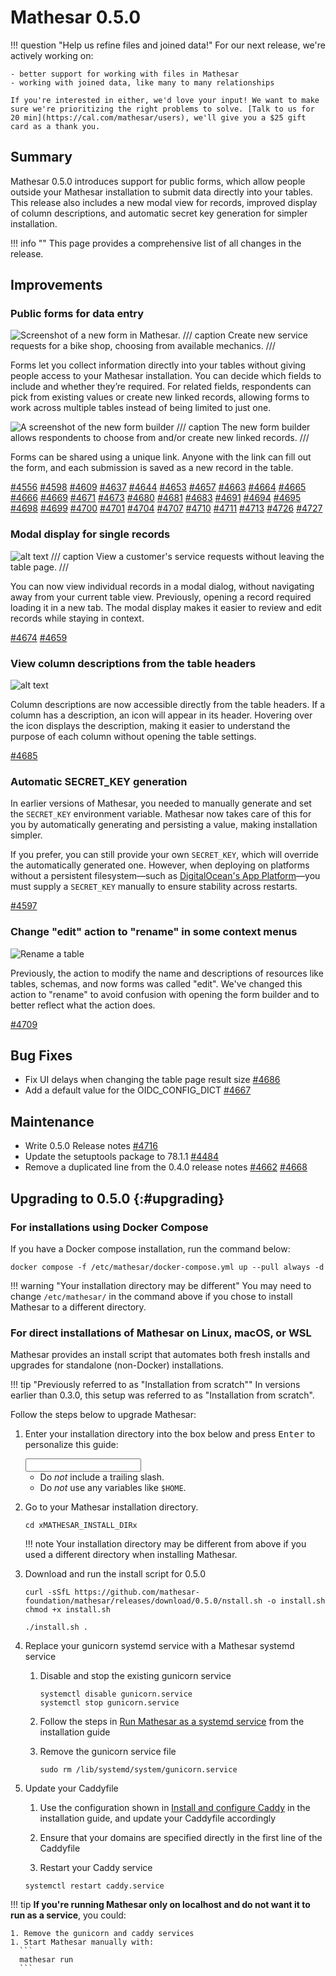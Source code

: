 # Mathesar 0.5.0

!!! question "Help us refine files and joined data!"
	For our next release, we're actively working on:

	- better support for working with files in Mathesar
	- working with joined data, like many to many relationships

	If you're interested in either, we'd love your input! We want to make sure we're prioritizing the right problems to solve. [Talk to us for 20 min](https://cal.com/mathesar/users), we'll give you a $25 gift card as a thank you.

## Summary

Mathesar 0.5.0 introduces support for public forms, which allow people outside your Mathesar installation to submit data directly into your tables. This release also includes a new modal view for records, improved display of column descriptions, and automatic secret key generation for simpler installation.

!!! info ""
	This page provides a comprehensive list of all changes in the release.

## Improvements


### Public forms for data entry

![Screenshot of a new form in Mathesar.](../assets/releases/0.5.0/form-fill-example.png)
/// caption
Create new service requests for a bike shop, choosing from available mechanics.
///

Forms let you collect information directly into your tables without giving people access to your Mathesar installation. You can decide which fields to include and whether they’re required. For related fields, respondents can pick from existing values or create new linked records, allowing forms to work across multiple tables instead of being limited to just one.

![A screenshot of the new form builder](../assets/releases/0.5.0/form-builder.png)
/// caption
The new form builder allows respondents to choose from and/or create new linked records.
///

Forms can be shared using a unique link. Anyone with the link can fill out the form, and each submission is saved as a new record in the table.

[#4556](https://github.com/mathesar-foundation/mathesar/pull/4556 "ARCHIVE: Original Row Seeker Prototype") [#4598](https://github.com/mathesar-foundation/mathesar/pull/4598 "Forms backend - Add RPC method to fetch table & column info for form fields") [#4609](https://github.com/mathesar-foundation/mathesar/pull/4609 "Forms frontend") [#4637](https://github.com/mathesar-foundation/mathesar/pull/4637 "Implement Row Seeker within Forms") [#4644](https://github.com/mathesar-foundation/mathesar/pull/4644 "Forms backend - Re-enable forms & remove reverse_fk field type") [#4653](https://github.com/mathesar-foundation/mathesar/pull/4653 "Bump form-data from 4.0.0 to 4.0.4 in /mathesar_ui") [#4657](https://github.com/mathesar-foundation/mathesar/pull/4657 "Implement `forms.submit` RPC method") [#4663](https://github.com/mathesar-foundation/mathesar/pull/4663 "Make TableStructure store hold all structural info and remove TabularData store dependencies (Split from #4609)") [#4664](https://github.com/mathesar-foundation/mathesar/pull/4664 "Separate out common data for anonymous pages (Split from #4609)") [#4665](https://github.com/mathesar-foundation/mathesar/pull/4665 "Make certain components common, general improvements (Split from #4609)") [#4666](https://github.com/mathesar-foundation/mathesar/pull/4666 "Remove sharing specific logic that is no longer used (Split from #4609)") [#4669](https://github.com/mathesar-foundation/mathesar/pull/4669 "Disallow paste into most PK cells") [#4671](https://github.com/mathesar-foundation/mathesar/pull/4671 "Form backend unblockers") [#4673](https://github.com/mathesar-foundation/mathesar/pull/4673 "Forms feature (WIP)") [#4680](https://github.com/mathesar-foundation/mathesar/pull/4680 "Check form permissions before `get`, `get_source_info` and `submit`") [#4681](https://github.com/mathesar-foundation/mathesar/pull/4681 "Forms management UI in Schema page (Split from #4609)") [#4683](https://github.com/mathesar-foundation/mathesar/pull/4683 "Forms replace is patch") [#4691](https://github.com/mathesar-foundation/mathesar/pull/4691 "Forms permission check fix") [#4694](https://github.com/mathesar-foundation/mathesar/pull/4694 "Sort form fields via drag and drop") [#4695](https://github.com/mathesar-foundation/mathesar/pull/4695 "Form row seeker integration improvements") [#4698](https://github.com/mathesar-foundation/mathesar/pull/4698 "Improve responsive behavior of shared form fill-out page") [#4699](https://github.com/mathesar-foundation/mathesar/pull/4699 "Handle FK field interaction behavior for Forms") [#4700](https://github.com/mathesar-foundation/mathesar/pull/4700 "Forms: Throw exception while inserting into a column with fks constraints on multiple columns") [#4701](https://github.com/mathesar-foundation/mathesar/pull/4701 "Forms - Improve error states") [#4704](https://github.com/mathesar-foundation/mathesar/pull/4704 "Remove stale nested fields, implement utility for dynamic nested derived stores") [#4707](https://github.com/mathesar-foundation/mathesar/pull/4707 "Forms polish") [#4710](https://github.com/mathesar-foundation/mathesar/pull/4710 "Forms: cleanup styles, add inspector button") [#4711](https://github.com/mathesar-foundation/mathesar/pull/4711 "Forms post-submission views") [#4713](https://github.com/mathesar-foundation/mathesar/pull/4713 "Forms: UX fixes") [#4726](https://github.com/mathesar-foundation/mathesar/pull/4726 "Add forms analytics") [#4727](https://github.com/mathesar-foundation/mathesar/pull/4727 "Fix QA issues - 0.5.0")


### Modal display for single records

![alt text](../assets/releases/0.5.0/modal-view.png)
/// caption
View a customer's service requests without leaving the table page.
///

You can now view individual records in a modal dialog, without navigating away from your current table view. Previously, opening a record required loading it in a new tab. The modal display makes it easier to review and edit records while staying in context.

[#4674](https://github.com/mathesar-foundation/mathesar/pull/4674 "Modal record view") [#4659](https://github.com/mathesar-foundation/mathesar/pull/4659 "Improve focus behavior for modals")

### View column descriptions from the table headers

![alt text](../assets/releases/0.5.0/column-descriptions.png)

Column descriptions are now accessible directly from the table headers. If a column has a description, an icon will appear in its header. Hovering over the icon displays the description, making it easier to understand the purpose of each column without opening the table settings.

[#4685](https://github.com/mathesar-foundation/mathesar/pull/4685 "Display column descriptions in column header cells")

### Automatic SECRET_KEY generation

In earlier versions of Mathesar, you needed to manually generate and set the `SECRET_KEY` environment variable. Mathesar now takes care of this for you by automatically generating and persisting a value, making installation simpler.

If you prefer, you can still provide your own `SECRET_KEY`, which will override the automatically generated one. However, when deploying on platforms without a persistent filesystem—such as [DigitalOcean's App Platform](../administration/install-digitalocean.md)—you must supply a `SECRET_KEY` manually to ensure stability across restarts.

[#4597](https://github.com/mathesar-foundation/mathesar/pull/4597 "Generate and persist `SECRET_KEY` by default")

### Change "edit" action to "rename" in some context menus

![Rename a table](../assets/releases/0.5.0/rename-table-action.png)

Previously, the action to modify the name and descriptions of resources like tables, schemas, and now forms was called "edit". We've changed this action to "rename" to avoid confusion with opening the form builder and to better reflect what the action does.

[#4709](https://github.com/mathesar-foundation/mathesar/pull/4709 "Change some UI terminology from edit to rename")

## Bug Fixes

- Fix UI delays when changing the table page result size [#4686](https://github.com/mathesar-foundation/mathesar/pull/4686 "Fix UI hang issues")
- Add a default value for the OIDC_CONFIG_DICT [#4667](https://github.com/mathesar-foundation/mathesar/pull/4667 "Add default for OIDC_CONFIG_DICT")

## Maintenance

- Write 0.5.0 Release notes [#4716](https://github.com/mathesar-foundation/mathesar/pull/4716 "0.5.0 Release notes")
- Update the setuptools package to 78.1.1 [#4484](https://github.com/mathesar-foundation/mathesar/pull/4484 "Bump setuptools from 75.5.0 to 78.1.1 in /docs")
- Remove a duplicated line from the 0.4.0 release notes [#4662](https://github.com/mathesar-foundation/mathesar/pull/4662 "Removed duplicate line.") [#4668](https://github.com/mathesar-foundation/mathesar/pull/4668 "Merge pull request #4662 from mathesar-foundation/kgodey-patch-1")


## Upgrading to 0.5.0 {:#upgrading}

### For installations using Docker Compose

If you have a Docker compose installation, run the command below:

```
docker compose -f /etc/mathesar/docker-compose.yml up --pull always -d
```

!!! warning "Your installation directory may be different"
    You may need to change `/etc/mathesar/` in the command above if you chose to install Mathesar to a different directory.

### For direct installations of Mathesar on Linux, macOS, or WSL

Mathesar provides an install script that automates both fresh installs and upgrades for standalone (non-Docker) installations.

!!! tip "Previously referred to as "Installation from scratch""
    In versions earlier than 0.3.0, this setup was referred to as "Installation from scratch".

Follow the steps below to upgrade Mathesar:


1. Enter your installation directory into the box below and press <kbd>Enter</kbd> to personalize this guide:

    <input data-input-for="MATHESAR_INSTALL_DIR" aria-label="Your Mathesar installation directory"/>

    - Do _not_ include a trailing slash.
    - Do _not_ use any variables like `$HOME`.

2.  Go to your Mathesar installation directory.

    ```
    cd xMATHESAR_INSTALL_DIRx
    ```

    !!! note
        Your installation directory may be different from above if you used a different directory when installing Mathesar.

3. Download and run the install script for 0.5.0
    ```
    curl -sSfL https://github.com/mathesar-foundation/mathesar/releases/download/0.5.0/nstall.sh -o install.sh
    chmod +x install.sh

    ./install.sh .
    ```

4. Replace your gunicorn systemd service with a Mathesar systemd service

    1. Disable and stop the existing gunicorn service
        ```
        systemctl disable gunicorn.service
        systemctl stop gunicorn.service
        ```

    2. Follow the steps in [Run Mathesar as a systemd service](../administration/install-from-scratch.md#run-mathesar-as-a-systemd-service) from the installation guide

    3. Remove the gunicorn service file
        ```
        sudo rm /lib/systemd/system/gunicorn.service
        ```

5. Update your Caddyfile

    1. Use the configuration shown in [Install and configure Caddy](.md#install-and-configure-caddy) in the installation guide, and update your Caddyfile accordingly

    2. Ensure that your domains are specified directly in the first line of the Caddyfile

    3. Restart your Caddy service
      ```
      systemctl restart caddy.service
      ```

!!! tip
    **If you're running Mathesar only on localhost and do not want it to run as a service**, you could:

    1. Remove the gunicorn and caddy services
    1. Start Mathesar manually with:
      ```
      mathesar run
      ```
